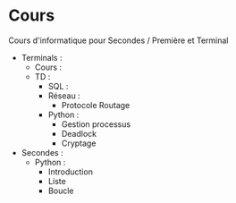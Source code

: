 # Cours
Cours d'informatique pour Secondes / Première et Terminal

- Terminals :
  - Cours :
  - TD : 
    - SQL :
    - Réseau :
      - Protocole Routage
    - Python :
      - Gestion processus 
      - Deadlock
      - Cryptage
- Secondes :
  - Python :
    - Introduction
    - Liste
    - Boucle
